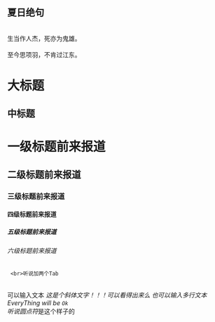 ## 夏日绝句
<br>生当作人杰，死亦为鬼雄。</br>
<br>至今思项羽，不肯过江东。</br>


大标题
==========
中标题
-----------

# 一级标题前来报道
## 二级标题前来报道
### 三级标题前来报道
#### 四级标题前来报道
##### 五级标题前来报道
###### 六级标题前来报道


     <br>听说加两个Tab
     <br>可以输入文本
*这是个斜体文字！！！可以看得出来么
_也可以输入多行文本_
<br>EveryThing will be `Ok`
<br>听说圆点符*是这个样子的
